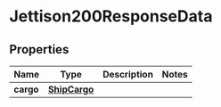 

# Jettison200ResponseData


## Properties

| Name | Type | Description | Notes |
|------------ | ------------- | ------------- | -------------|
|**cargo** | [**ShipCargo**](ShipCargo.md) |  |  |



